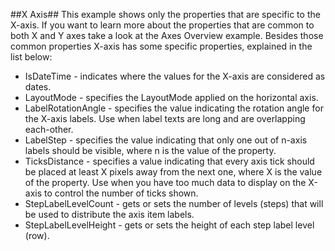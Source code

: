 ##X Axis##
This example shows only the properties that are specific to the X-axis. If you want to learn more about the properties that are common to both X and Y axes take a look at the Axes Overview example.
Besides those common properties X-axis has some specific properties, explained in the list below:

  - IsDateTime - indicates where the values for the X-axis are considered as dates.
  - LayoutMode - specifies the LayoutMode applied on the horizontal axis.
  - LabelRotationAngle - specifies the value indicating the rotation angle for the X-axis labels. Use when label texts are long and are overlapping each-other.
  - LabelStep - specifies the value indicating that only one out of n-axis labels should be visible, where n is the value of the property.
  - TicksDistance - specifies a value indicating that every axis tick should be placed at least X pixels away from the next one, where X is the value of the property. Use when you have too much data to display on the X-axis to control the number of ticks shown.
  - StepLabelLevelCount - gets or sets the number of levels (steps) that will be used to distribute the axis item labels.
  - StepLabelLevelHeight - gets or sets the height of each step label level (row).